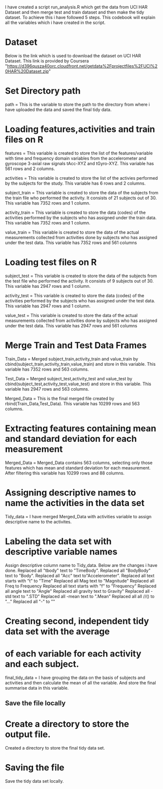 I have created a script run_analysis.R which get the data from UCI HAR Dataset and then merge test and train dataset and then make the tidy dataset. To achieve this i have followed 5 steps. This codebook will explain all the variables which i have created in the script.

# Dataset
Below is the link which is used to download the dataset on UCI HAR Dataset. This link is provided by Coursera
"https://d396qusza40orc.cloudfront.net/getdata%2Fprojectfiles%2FUCI%20HAR%20Dataset.zip"
  
# Set Directory path

path = This is the variable to store the path to the directory from where i have uploaded the data and saved the final tidy data.

# Loading features,activities and train files on R
features = This variable is created to store the list of the features/variable with time and frequency domain variables from the accelerometer and gyroscope 3-axial raw signals tAcc-XYZ and tGyro-XYZ. This variable has 561 rows and 2 columns.

activities = This variable is created to store the list of the activies performed by the subjects for the study. This variable has 6 rows and 2 columns.

subject_train = This variable is created to store the data of the subjects from the train file who performed the activity. It consists of 21 subjects out of 30. This variable has 7352 rows and 1 column.

activity_train = This variable is created to store the data (codes) of the activities performed by the subjects who has assigned under the train data. This variable has 7352 rows and 1 column.

value_train = This variable is created to store the data of the actual measurements collected from activities done by subjects who has assigned under the test data. This variable has 7352 rows and 561 columns

# Loading test files on R
subject_test = This variable is created to store the data of the subjects from the test file who performed the activity. It consists of 9 subjects out of 30. This variable has 2947 rows and 1 column.

activity_test = This variable is created to store the data (codes) of the activities performed by the subjects who has assigned under the test data. This variable has 2947 rows and 1 column.

value_test = This variable is created to store the data of the actual measurements collected from activities done by subjects who has assigned under the test data. This variable has 2947 rows and 561 columns

# Merge Train and Test Data Frames
Train_Data = Merged subject_train,activity_train and value_train by cbind(subject_train,activity_train,value_train) and store in this variable. This variable has 7352 rows and 563 columns.

Test_Data = Merged subject_test,activity_test and value_test by cbind(subject_test,activity_test,value_test) and store in this variable. This variable has 2947 rows and 563 columns.

Merged_Data = This is the final merged file created by rbind(Train_Data,Test_Data). This variable has 10299 rows and 563 columns.

# Extracting features containing mean and standard deviation for each measurement

Merged_Data = Merged_Data contains 563 columns, selecting only those features which has mean and standard deviation for each measurement. After filtering this variable has 10299 rows and 88 columns.

# Assigning descriptive names to name the activities in the data set
Tidy_data = I have merged Merged_Data with activities variable to assign descriptive name to the activites.

# Labeling the data set with descriptive variable names
Assign descriptive column name to Tidy_data. Below are the changes i have done.
Replaced all "tbody" text to "TimeBody".
Replaced all "BodyBody" text to "Body".
Replaced all "Acc" text to"Accelerometer".
Replaced all text starts with "t" to "Time"
Replaced all Mag text to "Magnitude"
Replaced all Freq to Frequency
Replaced all text starts with "f" to "Frequency"
Replaced all angle text to "Angle"
Replaced all gravity text to Gravity"
Replaced all -std text to ".STD"
Replaced all -mean text to ".Mean"
Replaced all all //() to "..."
Replaced all "-" to ""

# Creating second, independent tidy data set with the average 
# of each variable for each activity and each subject.
final_tidy_data = I have grouping the data on the basis of subjects and activities and then calculate the mean of all the variable. And store the final summarise data in this variable.

## Save the file locally

# Create a directory to store the output file.
Created a directory to store the final tidy data set.


# Saving the file
Save the tidy data set locally.



